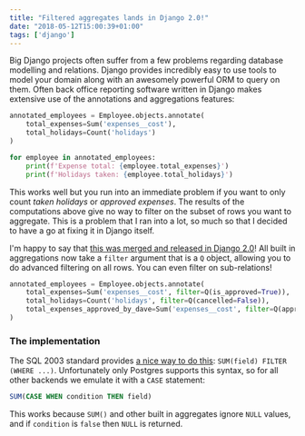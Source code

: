 ```yaml
---
title: "Filtered aggregates lands in Django 2.0!"
date: "2018-05-12T15:00:39+01:00"
tags: ['django']
---
```


Big Django projects often suffer from a few problems regarding database modelling and relations. Django provides 
incredibly easy to use tools to model your domain along with an awesomely powerful ORM to query on them. 
Often back office reporting software written in Django makes extensive use of the annotations and aggregations features:

```python
annotated_employees = Employee.objects.annotate(
    total_expenses=Sum('expenses__cost'),
    total_holidays=Count('holidays')
)

for employee in annotated_employees:
    print(f'Expense total: {employee.total_expenses}')
    print(f'Holidays taken: {employee.total_holidays}')
```

This works well but you run into an immediate problem if you want to only count *taken holidays* or *approved expenses*. 
The results of the computations above give no way to filter on the subset of rows you want to aggregate. This is a problem 
that I ran into a lot, so much so that I decided to have a go at fixing it in Django itself. 

I'm happy to say that [this was merged and released in Django 2.0](https://github.com/django/django/pull/8352/)! 
All built in aggregations now take a `filter` argument that is a `Q` object, allowing you to do advanced filtering on
all rows. You can even filter on sub-relations!

```python
annotated_employees = Employee.objects.annotate(
    total_expenses=Sum('expenses__cost', filter=Q(is_approved=True)),
    total_holidays=Count('holidays', filter=Q(cancelled=False)),
    total_expenses_approved_by_dave=Sum('expenses__cost', filter=Q(approved_by__username='dave')),
)
```

### The implementation

The SQL 2003 standard provides [a nice way to do this](https://modern-sql.com/feature/filter): `SUM(field) FILTER (WHERE ...)`. 
Unfortunately only Postgres supports this syntax, so for all other backends we emulate it with a `CASE` statement:

```sql
SUM(CASE WHEN condition THEN field)
```

This works because `SUM()` and other built in aggregates ignore `NULL` values, and if `condition` is `false` then `NULL` 
is returned.
